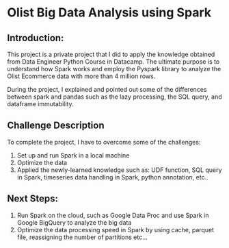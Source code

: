 # Olist Big Data Analysis using Spark
## Introduction:
This project is a private project that I did to apply the knowledge obtained from Data Engineer Python Course in Datacamp. The ultimate purpose is to understand how Spark works and employ the Pyspark library to analyze the Olist Ecommerce data with more than 4 million rows. 

During the project, I explained and pointed out some of the differences between spark and pandas such as the lazy processing, the SQL query, and dataframe immutability.    

## Challenge Description
To complete the project, I have to overcome some of the challenges:
1. Set up and run Spark in a local machine 
2. Optimize the data 
3. Applied the newly-learned knowledge such as: UDF function, SQL query in Spark, timeseries data handling in Spark, python annotation, etc..

## Next Steps:

1. Run Spark on the cloud, such as Google Data Proc and use Spark in Google BigQuery to analyze the big data
2. Optimize the data processing speed in Spark by using cache, parquet file, reassigning the number of partitions etc...

